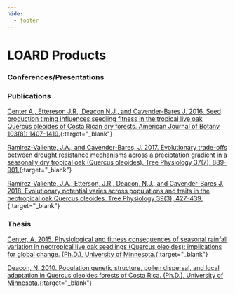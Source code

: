 ```yaml
---
hide:
  - footer
---
```


# LOARD Products
### Conferences/Presentations

### Publications

[Center A., Ettereson J.R., Deacon N.J., and Cavender-Bares J. 2016.
Seed production timing influences seedling fitness in the tropical live
oak Quercus oleoides of Costa Rican dry forests. American Journal of
Botany 103(8):
1407-1419.](https://drive.google.com/file/d/1vi5MnxbQXZnjV7TtgIUdeSKuEXFWjpkk/view?usp=sharing){:target="\_blank"}

[Ramirez-Valiente, J.A., and Cavender-Bares, J. 2017. Evolutionary
trade-offs between drought resistance mechanisms across a preciptation
gradient in a seasonally dry tropical oak (Quercus oleoides). Tree
Physiology 37(7),
889-901.](https://drive.google.com/file/d/1Gh8QhkOo_O23hLDTIiCGdknyEyYxtrua/view?usp=sharing){:target="\_blank"}

[Ramirez-Valiente, J.A., Etterson, J.R., Deacon, N.J., and
Cavender-Bares J. 2018. Evolutionary potential varies across populations
and traits in the neotropical oak Quercus oleoides. Tree Physiology
39(3),
427-439.](https://drive.google.com/file/d/19mW3cnHSHkonu1qyF4UD0a1Tbio0gOdW/view?usp=sharing){:target="\_blank"}

### Thesis

[Center, A. 2015. Physiological and fitness consequences of seasonal
rainfall variation in neotropical live oak seedlings (Quercus oleoides):
implications for global change. (Ph.D.), University of
Minnesota.](https://drive.google.com/file/d/1CQDgEk10LcEttBYMUdYeRfCc8Y_OxAvq/view?usp=sharing){:target="\_blank"}

[Deacon, N. 2010. Population genetic structure, pollen dispersal, and
local adaptation in Quercus oleoides forests of Costa Rica. (Ph.D.),
University of
Minnesota.](https://drive.google.com/file/d/1910o-ciOZEnaquuvbvweEsSEBUS9a1y1/view?usp=sharing){:target="\_blank"}
